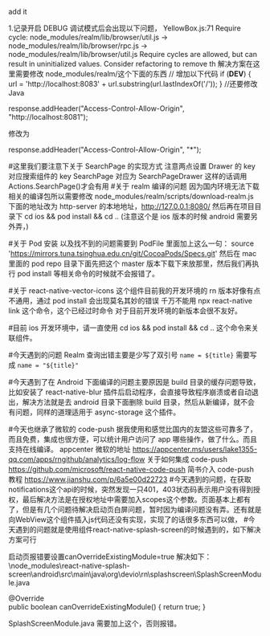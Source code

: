 add it

1.记录开启 DEBUG 调试模式后会出现以下问题，
YellowBox.js:71 Require cycle: node_modules/realm/lib/browser/util.js -> node_modules/realm/lib/browser/rpc.js -> node_modules/realm/lib/browser/util.js Require cycles are allowed, but can result in uninitialized values. Consider refactoring to remove th
解决方案在这里需要修改 node_modules/realm/这个下面的东西
// 增加以下代码
if (**DEV**) {
url = 'http://localhost:8083' + url.substring(url.lastIndexOf('/'));
}
//还要修改 Java

response.addHeader("Access-Control-Allow-Origin", "http://localhost:8081");

修改为

response.addHeader("Access-Control-Allow-Origin", "\*");

#这里我们要注意下关于 SearchPage 的实现方式
注意两点设置 Drawer 的 key 对应搜索组件的 key SearchPage 对应为 SearchPageDrawer 这样的话调用 Actions.SearchPage()才会有用 #关于 realm 编译的问题
因为国内环境无法下载相关的编译包所以需要修改 node_modules/realm/scripts/download-realm.js 下面的地址改为 http-server 的本地地址，http://127.0.0.1:8080/ 然后再在项目目录下 cd ios && pod install && cd .. (注意这个是 ios 版本的时候 android 需要另外弄，)

#关于 Pod 安装 以及找不到的问题需要到 PodFile 里面加上这么一句：
source 'https://mirrors.tuna.tsinghua.edu.cn/git/CocoaPods/Specs.git'
然后在 mac 里面的 pod repo 目录下面先把这个 master 版本下载下来放那里，然后我们再执行 pod install 等相关命令的时候就不会报错了。

#关于 react-native-vector-icons 这个组件目前我的开发环境的 rn 版本好像有点不通用，通过 pod install 会出现莫名其妙的错误 千万不能用 npx react-native link 这个命令，这个已经过时命令 对于目前开发环境的新版本会很不友好。

#目前 ios 开发环境中，请一直使用 cd ios && pod install && cd .. 这个命令来关联组件。

#今天遇到的问题 Realm 查询出错主要是少写了双引号
`name = ${title}` 需要写成 `name = "${title}"`

#今天遇到了在 Android 下面编译的问题主要原因是 build 目录的缓存问题导致，比如安装了 react-native-blur 插件后启动程序，会直接导致程序崩溃或者自动退出，解决方法就是去 android 目录下面删除 build 目录，然后从新编译，就不会有问题，同样的道理适用于 async-storage 这个插件。

#今天也继承了微软的 code-push 据我使用和感觉比国内的友盟这些可靠多了，而且免费，集成也很方便，可以统计用户访问了 app 哪些操作，做了什么。而且支持在线编译。
appcenter 微软的地址
https://appcenter.ms/users/lake1355-qq.com/apps/rngithub/analytics/log-flow
关于如何集成 code-push
https://github.com/microsoft/react-native-code-push
简书介入 code-push 教程
https://www.jianshu.com/p/6a5e00d22723
#今天遇到的问题，在获取notifications这个api的时候，突然发现一只401，403状态码表示用户没有得到授权，最后解决方法是在授权地址中需要加入scopes这个参数。页面基本上都有了，但是有几个问题待解决启动页白屏问题，暂时因为编译问题没有弄。还有就是向WebView这个组件插入js代码还没有实现，实现了的话很多东西可以做，
#今天遇到的问题就是使用组件react-native-splash-screen的时候遇到的，如下解决方案可行

启动页报错要设置canOverrideExistingModule=true
解决如下：
\node_modules\react-native-splash-screen\android\src\main\java\org\devio\rn\splashscreen\SplashScreenModule.java

@Override    
public boolean canOverrideExistingModule() { return true; }

SplashScreenModule.java 需要加上这个，否则报错。
